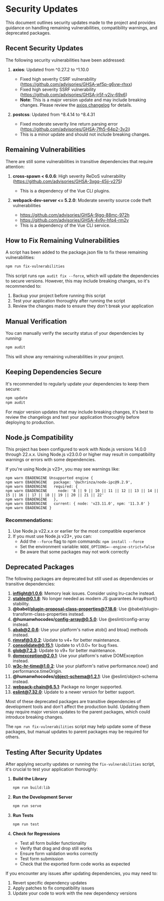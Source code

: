 # Security Updates

This document outlines security updates made to the project and provides guidance on handling remaining vulnerabilities, compatibility warnings, and deprecated packages.

## Recent Security Updates

The following security vulnerabilities have been addressed:

1. **axios**: Updated from ^0.27.2 to ^1.10.0
   - Fixed high severity CSRF vulnerability (https://github.com/advisories/GHSA-wf5p-g6vw-rhxx)
   - Fixed high severity SSRF vulnerability (https://github.com/advisories/GHSA-jr5f-v2jv-69x6)
   - **Note**: This is a major version update and may include breaking changes. Please review the [axios changelog](https://github.com/axios/axios/blob/master/CHANGELOG.md) for details.

2. **postcss**: Updated from ^8.4.14 to ^8.4.31
   - Fixed moderate severity line return parsing error (https://github.com/advisories/GHSA-7fh5-64p2-3v2j)
   - This is a minor update and should not include breaking changes.

## Remaining Vulnerabilities

There are still some vulnerabilities in transitive dependencies that require attention:

1. **cross-spawn < 6.0.6**: High severity ReDoS vulnerability (https://github.com/advisories/GHSA-3xgq-45jj-v275)
   - This is a dependency of the Vue CLI plugins.

2. **webpack-dev-server <= 5.2.0**: Moderate severity source code theft vulnerabilities
   - https://github.com/advisories/GHSA-9jgg-88mc-972h
   - https://github.com/advisories/GHSA-4v9v-hfq4-rm2v
   - This is a dependency of the Vue CLI service.

## How to Fix Remaining Vulnerabilities

A script has been added to the package.json file to fix these remaining vulnerabilities:

```bash
npm run fix-vulnerabilities
```

This script runs `npm audit fix --force`, which will update the dependencies to secure versions. However, this may include breaking changes, so it's recommended to:

1. Backup your project before running this script
2. Test your application thoroughly after running the script
3. Review the changes made to ensure they don't break your application

## Manual Verification

You can manually verify the security status of your dependencies by running:

```bash
npm audit
```

This will show any remaining vulnerabilities in your project.

## Keeping Dependencies Secure

It's recommended to regularly update your dependencies to keep them secure:

```bash
npm update
npm audit
```

For major version updates that may include breaking changes, it's best to review the changelogs and test your application thoroughly before deploying to production.

## Node.js Compatibility

This project has been configured to work with Node.js versions 14.0.0 through 22.x.x. Using Node.js v23.0.0 or higher may result in compatibility warnings or errors with some dependencies.

If you're using Node.js v23+, you may see warnings like:

```
npm warn EBADENGINE Unsupported engine {
npm warn EBADENGINE   package: '@achrinza/node-ipc@9.2.9',
npm warn EBADENGINE   required: {
npm warn EBADENGINE     node: '8 || 9 || 10 || 11 || 12 || 13 || 14 || 15 || 16 || 17 || 18 || 19 || 20 || 21 || 22'
npm warn EBADENGINE   },
npm warn EBADENGINE   current: { node: 'v23.11.0', npm: '11.3.0' }
npm warn EBADENGINE }
```

### Recommendations:

1. Use Node.js v22.x.x or earlier for the most compatible experience
2. If you must use Node.js v23+, you can:
   - Add the `--force` flag to npm commands: `npm install --force`
   - Set the environment variable: `NODE_OPTIONS=--engine-strict=false`
   - Be aware that some packages may not work correctly

## Deprecated Packages

The following packages are deprecated but still used as dependencies or transitive dependencies:

1. **inflight@1.0.6**: Memory leak issues. Consider using lru-cache instead.
2. **stable@0.1.8**: No longer needed as modern JS guarantees Array#sort() stability.
3. **@babel/plugin-proposal-class-properties@7.18.6**: Use @babel/plugin-transform-class-properties instead.
4. **@humanwhocodes/config-array@0.5.0**: Use @eslint/config-array instead.
5. **abab@2.0.6**: Use your platform's native atob() and btoa() methods instead.
6. **rimraf@3.0.2**: Update to v4+ for better maintenance.
7. **consolidate@0.15.1**: Update to v1.0.0+ for bug fixes.
8. **glob@7.2.3**: Update to v9+ for better maintenance.
9. **domexception@2.0.1**: Use your platform's native DOMException instead.
10. **w3c-hr-time@1.0.2**: Use your platform's native performance.now() and performance.timeOrigin.
11. **@humanwhocodes/object-schema@1.2.1**: Use @eslint/object-schema instead.
12. **webpack-chain@6.5.1**: Package no longer supported.
13. **eslint@7.32.0**: Update to a newer version for better support.

Most of these deprecated packages are transitive dependencies of development tools and don't affect the production build. Updating them may require major version updates to the parent packages, which could introduce breaking changes.

The `npm run fix-vulnerabilities` script may help update some of these packages, but manual updates to parent packages may be required for others.

## Testing After Security Updates

After applying security updates or running the `fix-vulnerabilities` script, it's crucial to test your application thoroughly:

1. **Build the Library**
   ```bash
   npm run build:lib
   ```

2. **Run the Development Server**
   ```bash
   npm run serve
   ```

3. **Run Tests**
   ```bash
   npm run test
   ```

4. **Check for Regressions**
   - Test all form builder functionality
   - Verify that drag and drop still works
   - Ensure form validation works correctly
   - Test form submission
   - Check that the exported form code works as expected

If you encounter any issues after updating dependencies, you may need to:
1. Revert specific dependency updates
2. Apply patches to fix compatibility issues
3. Update your code to work with the new dependency versions
